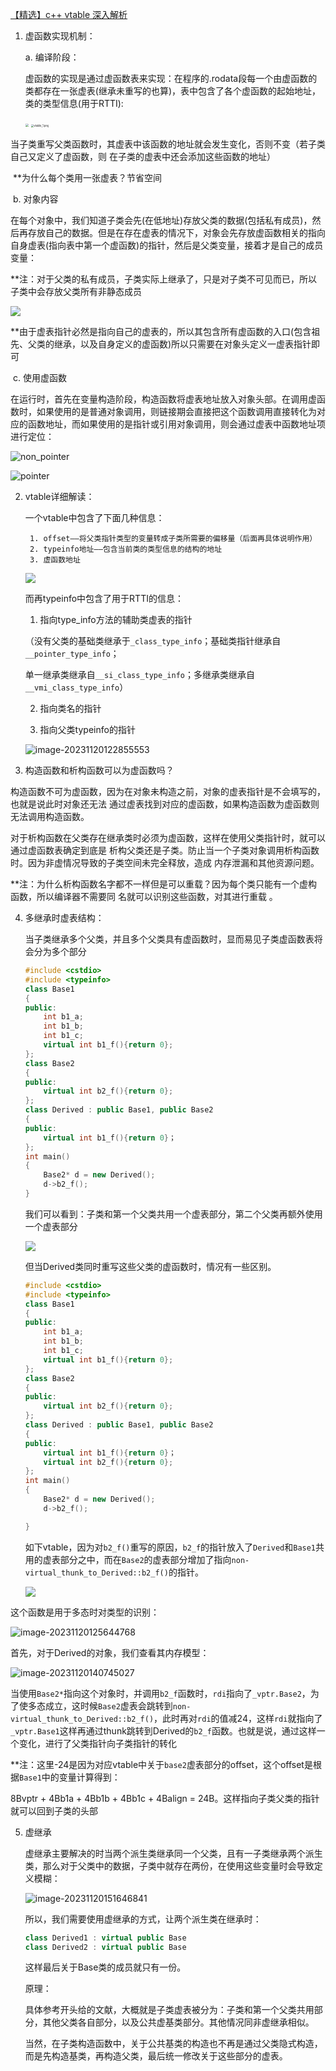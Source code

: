 [【精选】c++ vtable 深入解析](https://blog.csdn.net/fcsfcsfcs/article/details/116406860)

1. 虚函数实现机制：

   a. 编译阶段：

   虚函数的实现是通过虚函数表来实现：在程序的.rodata段每一个由虚函数的类都存在一张虚表(继承未重写的也算)，表中包含了各个虚函数的起始地址，类的类型信息(用于RTTI):
   
   <img src="./images/vtable_2.png" style="zoom:30%;" />
   
   <img src="./images/vtable_1.png" alt="vtable_1.png" style="zoom:30%;" />

​	当子类重写父类函数时，其虚表中该函数的地址就会发生变化，否则不变（若子类自己又定义了虚函数，则	在子类的虚表中还会添加这些函数的地址）

​	**为什么每个类用一张虚表？节省空间

​	b. 对象内容

​	在每个对象中，我们知道子类会先(在低地址)存放父类的数据(包括私有成员)，然后再存放自己的数据。但是在存在虚表的情况下，对象会先存放虚函数相关的指向自身虚表(指向表中第一个虚函数)的指针，然后是父类变量，接着才是自己的成员变量：

​	**注：对于父类的私有成员，子类实际上继承了，只是对子类不可见而已，所以子类中会存放父类所有非静态成员

![](./images/obj_struct.png)

​	**由于虚表指针必然是指向自己的虚表的，所以其包含所有虚函数的入口(包含祖先、父类的继承，以及自身定义的虚函数)所以只需要在对象头定义一虚表指针即可

​	c. 使用虚函数

​	在运行时，首先在变量构造阶段，构造函数将虚表地址放入对象头部。在调用虚函数时，如果使用的是普通对象调用，则链接期会直接把这个函数调用直接转化为对应的函数地址，而如果使用的是指针或引用对象调用，则会通过虚表中函数地址项进行定位：

![non_pointer](.\SummaryofComputerBasis\C++\images\non_pointer.png)

![pointer](.\SummaryofComputerBasis\C++\images\pointer.png)

2. vtable详细解读：

   一个vtable中包含了下面几种信息：

    	1. offset——将父类指针类型的变量转成子类所需要的偏移量（后面再具体说明作用）
    	2. typeinfo地址——包含当前类的类型信息的结构的地址
    	3. 虚函数地址 

   ![](./images/vtable_3.png)

   而再typeinfo中包含了用于RTTI的信息：

   	1. 指向type_info方法的辅助类虚表的指针 
		
   	（没有父类的基础类继承于`_class_type_info`；基础类指针继承自`__pointer_type_info`；
		
   	单一继承类继承自`__si_class_type_info`；多继承类继承自`__vmi_class_type_info`）
		
   	2. 指向类名的指针
		
   	3. 指向父类typeinfo的指针	

   ![image-20231120122855553](./images/vtable_4.png)

3. 构造函数和析构函数可以为虚函数吗？

​	构造函数不可为虚函数，因为在对象未构造之前，对象的虚表指针是不会填写的，也就是说此时对象还无法	通过虚表找到对应的虚函数，如果构造函数为虚函数则无法调用构造函数。

​	对于析构函数在父类存在继承类时必须为虚函数，这样在使用父类指针时，就可以通过虚函数表确定到底是	析构父类还是子类。防止当一个子类对象调用析构函数时。因为非虚情况导致的子类空间未完全释放，造成	内存泄漏和其他资源问题。

​	**注：为什么析构函数名字都不一样但是可以重载？因为每个类只能有一个虚构函数，所以编译器不需要同	名就可以识别这些函数，对其进行重载 。

4. 多继承时虚表结构：

   当子类继承多个父类，并且多个父类具有虚函数时，显而易见子类虚函数表将会分为多个部分

   ```c++
   #include <cstdio>
   #include <typeinfo>
   class Base1
   {
   public:
       int b1_a;
       int b1_b;
       int b1_c;
       virtual int b1_f(){return 0};
   };
   class Base2
   {
   public:
       virtual int b2_f(){return 0};
   };
   class Derived : public Base1, public Base2 
   {
   public:
       virtual int b1_f(){return 0}；
   };
   int main()
   {
       Base2* d = new Derived();
       d->b2_f();
   }
   ```

   我们可以看到：子类和第一个父类共用一个虚表部分，第二个父类再额外使用一个虚表部分

   ![](.\images\dual_heritage_vtable1.png)

   但当Derived类同时重写这些父类的虚函数时，情况有一些区别。

   ```c++
   #include <cstdio>
   #include <typeinfo>
   class Base1
   {
   public:
       int b1_a;
       int b1_b;
       int b1_c;
       virtual int b1_f(){return 0};
   };
   class Base2
   {
   public:
       virtual int b2_f(){return 0};
   };
   class Derived : public Base1, public Base2 
   {
   public:
       virtual int b1_f(){return 0}；
       virtual int b2_f(){return 0};
   };
   int main()
   {
       Base2* d = new Derived();
       d->b2_f();
   
   }
   ```

   如下vtable，因为对`b2_f()`重写的原因，`b2_f`的指针放入了`Derived`和`Base1`共用的虚表部分之中，而在`Base2`的虚表部分增加了指向`non-virtual_thunk_to_Derived::b2_f()`的指针。
   
   ![](.\images\dual_heritage_vtable2.png)

这个函数是用于多态时对类型的识别：

![image-20231120125644768](.\images\dual_heritage_func.png)

首先，对于Derived的对象，我们查看其内存模型：

![image-20231120140745027](.\images\dual_heritage_obj.png)

当使用`Base2*`指向这个对象时，并调用`b2_f`函数时，`rdi`指向了`_vptr.Base2`，为了使多态成立，这时候`Base2`虚表会跳转到`non-virtual_thunk_to_Derived::b2_f()`，此时再对`rdi`的值减24，这样`rdi`就指向了`_vptr.Base1`这样再通过thunk跳转到Derived的`b2_f`函数。也就是说，通过这样一个变化，进行了父类指针向子类指针的转化

**注：这里-24是因为对应vtable中关于`base2`虚表部分的offset，这个offset是根据`Base1`中的变量计算得到：

8Bvptr + 4Bb1a + 4Bb1b + 4Bb1c + 4Balign = 24B。这样指向子类父类的指针就可以回到子类的头部

5. 虚继承

   虚继承主要解决的时当两个派生类继承同一个父类，且有一子类继承两个派生类，那么对于父类中的数据，子类中就存在两份，在使用这些变量时会导致定义模糊：

   ![image-20231120151646841](.\images\virtual_heritage_prob.png)

   所以，我们需要使用虚继承的方式，让两个派生类在继承时：

   ```c++
   class Derived1 : virtual public Base
   class Derived2 : virtual public Base
   ```

   这样最后关于Base类的成员就只有一份。

   原理：

   具体参考开头给的文献，大概就是子类虚表被分为：子类和第一个父类共用部分，其他父类各自部分，以及公共虚基类部分。其他情况同非虚继承相似。

   当然，在子类构造函数中，关于公共基类的构造也不再是通过父类隐式构造，而是先构造基类，再构造父类，最后统一修改关于这些部分的虚表。